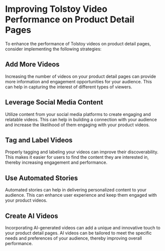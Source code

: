 # Improving Tolstoy Video Performance on Product Detail Pages

To enhance the performance of Tolstoy videos on product detail pages, consider implementing the following strategies:

## Add More Videos

Increasing the number of videos on your product detail pages can provide more information and engagement opportunities for your audience. This can help in capturing the interest of different types of viewers.

## Leverage Social Media Content

Utilize content from your social media platforms to create engaging and relatable videos. This can help in building a connection with your audience and increase the likelihood of them engaging with your product videos.

## Tag and Label Videos

Properly tagging and labeling your videos can improve their discoverability. This makes it easier for users to find the content they are interested in, thereby increasing engagement and performance.

## Use Automated Stories

Automated stories can help in delivering personalized content to your audience. This can enhance user experience and keep them engaged with your product videos.

## Create AI Videos

Incorporating AI-generated videos can add a unique and innovative touch to your product detail pages. AI videos can be tailored to meet the specific needs and preferences of your audience, thereby improving overall performance.
